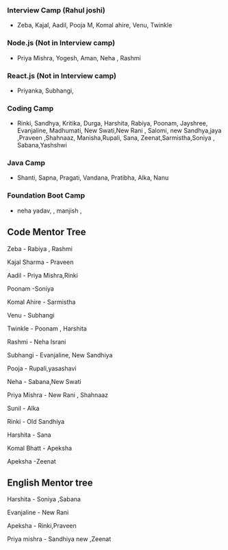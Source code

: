 ### Interview Camp (Rahul joshi)
- Zeba, Kajal, Aadil, Pooja M, Komal ahire, Venu, Twinkle 

### Node.js (Not in Interview camp)
- Priya Mishra, Yogesh, Aman, Neha , Rashmi

### React.js (Not in Interview camp)
- Priyanka, Subhangi, 

### Coding Camp
- Rinki, Sandhya,  Kritika, Durga, Harshita, Rabiya, Poonam, Jayshree, Evanjaline, Madhumati, New Swati,New Rani , Salomi, new Sandhya,jaya ,Praveen ,Shahnaaz, Manisha,Rupali, Sana, Zeenat,Sarmistha,Soniya , Sabana,Yashshwi


### Java Camp
- Shanti, Sapna, Pragati, Vandana, Pratibha, Alka, Nanu


### Foundation Boot Camp
- neha yadav, , manjish ,  

## Code Mentor Tree

Zeba - Rabiya , Rashmi

Kajal Sharma -  Praveen

Aadil - Priya Mishra,Rinki  

Poonam -Soniya

Komal Ahire - Sarmistha

Venu - Subhangi

Twinkle - Poonam , Harshita

Rashmi - Neha Israni

Subhangi - Evanjaline, New Sandhiya

Pooja - Rupali,yasashavi

Neha - Sabana,New Swati 

Priya Mishra - New Rani , Shahnaaz

Sunil - Alka

Rinki -  Old Sandhiya

Harshita -  Sana

Komal Bhatt -  Apeksha

Apeksha -Zeenat



## English Mentor tree


Harshita - Soniya ,Sabana

Evanjaline - New Rani

Apeksha - Rinki,Praveen 

Priya mishra - Sandhiya new ,Zeenat





